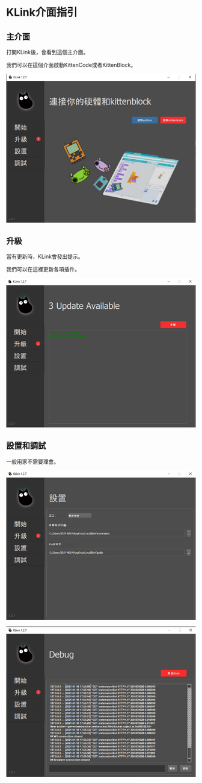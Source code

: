 # KLink介面指引

## 主介面

打開KLink後，會看到這個主介面。

我們可以在這個介面啟動KittenCode或者KittenBlock。

![](./images/klink1.png)

## 升級

當有更新時，KLink會發出提示。

我們可以在這裡更新各項插件。

![](./images/klink2.png)

## 設置和調試

一般用家不需要理會。

![](./images/klink3.png)

![](./images/klink4.png)

